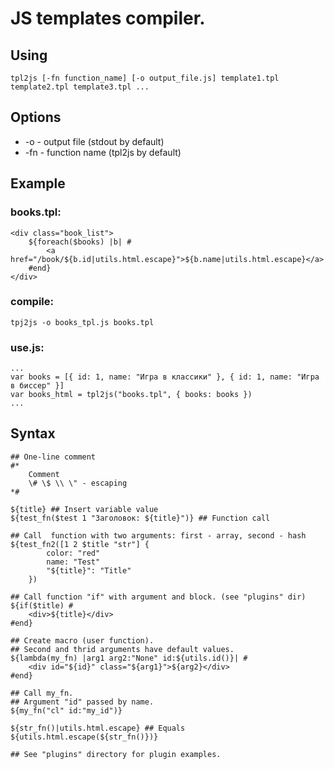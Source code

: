 # JS templates compiler.

## Using

	tpl2js [-fn function_name] [-o output_file.js] template1.tpl template2.tpl template3.tpl ...

## Options

* -o - output file (stdout by default)
* -fn - function name (tpl2js by default)

## Example

### books.tpl:
	
	<div class="book_list">
		${foreach($books) |b| #
			<a href="/book/${b.id|utils.html.escape}">${b.name|utils.html.escape}</a>
		#end}
	</div>

### compile:

	tpj2js -o books_tpl.js books.tpl

### use.js:

	...
	var books = [{ id: 1, name: "Игра в классики" }, { id: 1, name: "Игра в биссер" }]
	var books_html = tpl2js("books.tpl", { books: books })
	...

## Syntax
	
	## One-line comment
	#*
		Comment
		\# \$ \\ \" - escaping
	*#
	
	${title} ## Insert variable value
	${test_fn($test 1 "Заголовок: ${title}")} ## Function call
	
	## Call  function with two arguments: first - array, second - hash
	${test_fn2([1 2 $title "str"] {
			color: "red"
			name: "Test"
			"${title}": "Title"
		})
	
	## Call function "if" with argument and block. (see "plugins" dir)
	${if($title) #
		<div>${title}</div>
	#end}
	
	## Create macro (user function).
	## Second and thrid arguments have default values.
	${lambda(my_fn) |arg1 arg2:"None" id:${utils.id()}| #
		<div id="${id}" class="${arg1}">${arg2}</div>
	#end}
	
	## Call my_fn.
	## Argument "id" passed by name.
	${my_fn("cl" id:"my_id")}
	
	${str_fn()|utils.html.escape} ## Equals ${utils.html.escape(${str_fn()})}
	
	## See "plugins" directory for plugin examples.
